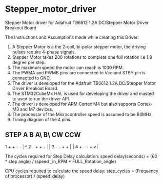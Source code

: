 # Stepper_motor_driver
Stepper Motor driver for Adafruit TB6612 1.2A DC/Stepper Motor Driver Breakout Board


The Instructions and Assumptions made while creating this Driver:
1. A Stepper Motor is a the 2-coil, bi-polar stepper motor, the driving pulses require 4-phase signals.
2. Stepper Motor takes 200 rotations to complete one full rotation i.e 1.8 degree per step.
3. The maximum speed the motor can reach is 1000 RPM.
4. The PWMA and PWMB pins are connected to Vcc and STBY pin is connected to GND.
5. The driver is developed for the Adafruit TB6612 1.2A DC/Stepper Motor Driver Breakout Board.
6. The STM32CubeMx HAL is used for developing the driver and musted to used to run the driver API.
7. The driver is developed for ARM Cortex M4 but also supports Cortex-M3 and M7 devices.
8. The processor of the Microcontroller speed is assumed to be 84MHz.
9. Timing diagram of the 4 pins.

STEP	A	B	A\	B\	CW	CCW
-----------------------------------------------------
1	+	+	-	-	|	^
2	-	+	+	-	|	|
3	-	-	+	+	|	|
4	+	-	-	+	v	|

The cycles required for Step Delay calculation:
speed delay(seconds) = (60 * step angle) / (speed _in_RPM * FULL_Rotation_angle)

CPU cycles required to calculate the speed delay:
step_cycles = (Frequency of processor) / (speed_delay)
